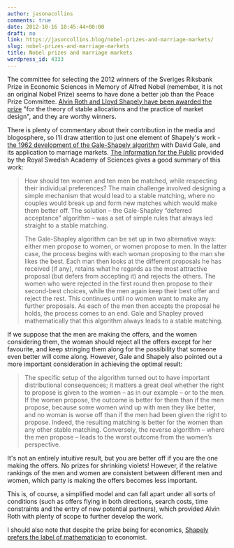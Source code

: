 ```yaml
---
author: jasonacollins
comments: true
date: 2012-10-16 10:45:44+00:00
draft: no
link: https://jasoncollins.blog/nobel-prizes-and-marriage-markets/
slug: nobel-prizes-and-marriage-markets
title: Nobel prizes and marriage markets
wordpress_id: 4333
---
```


The committee for selecting the 2012 winners of the Sveriges Riksbank Prize in Economic Sciences in Memory of Alfred Nobel (remember, it is not an original Nobel Prize) seems to have done a better job than the Peace Prize Committee. [Alvin Roth and Lloyd Shapely have been awarded the prize](http://www.nobelprize.org/nobel_prizes/economics/laureates/2012/announcement.html) "for the theory of stable allocations and the practice of market design", and they are worthy winners.

There is plenty of commentary about their contribution in the media and blogosphere, so I'll draw attention to just one element of Shapely's work - [the 1962 development of the Gale-Shapely algorithm](http://www.econ.ucsb.edu/~tedb/Courses/Ec100C/galeshapley.pdf) with David Gale, and its application to marriage markets. [The Information for the Public](http://www.nobelprize.org/nobel_prizes/economics/laureates/2012/popular-economicsciences2012.pdf) provided by the Royal Swedish Academy of Sciences gives a good summary of this work:


<blockquote>How should ten women and ten men be matched, while respecting their individual preferences? The main challenge involved designing a simple mechanism that would lead to a stable matching, where no couples would break up and form new matches which would make them better off. The solution – the Gale-Shapley “deferred acceptance” algorithm – was a set of simple rules that always led straight to a stable matching.

The Gale-Shapley algorithm can be set up in two alternative ways: either men propose to women, or women propose to men. In the latter case, the process begins with each woman proposing to the man she likes the best. Each man then looks at the different proposals he has received (if any), retains what he regards as the most attractive proposal (but defers from accepting it) and rejects the others. The women who were rejected in the first round then propose to their second-best choices, while the men again keep their best offer and reject the rest. This continues until no women want to make any further proposals. As each of the men then accepts the proposal he holds, the process comes to an end. Gale and Shapley proved mathematically that this algorithm always leads to a stable matching.</blockquote>


If we suppose that the men are making the offers, and the women considering them, the woman should reject all the offers except for her favourite, and keep stringing them along for the possibility that someone even better will come along. However, Gale and Shapely also pointed out a more important consideration in achieving the optimal result:


<blockquote>The specific setup of the algorithm turned out to have important distributional consequences; it matters a great deal whether the right to propose is given to the women – as in our example – or to the men. If the women propose, the outcome is better for them than if the men propose, because some women wind up with men they like better, and no woman is worse off than if the men had been given the right to propose. Indeed, the resulting matching is better for the women than any other stable matching. Conversely, the reverse algorithm – where the men propose – leads to the worst outcome from the women’s perspective.</blockquote>


It's not an entirely intuitive result, but you are better off if you are the one making the offers. No prizes for shrinking violets! However, if the relative rankings of the men and women are consistent between different men and women, which party is making the offers becomes less important.

This is, of course, a simplified model and can fall apart under all sorts of conditions (such as offers flying in both directions, search costs, time constraints and the entry of new potential partners), which provided Alvin Roth with plenty of scope to further develop the work.

I should also note that despite the prize being for economics, [Shapely prefers the label of mathematician](http://www.guardian.co.uk/business/2012/oct/15/nobel-prize-economics-alvin-roth-lloyd-shapley) to economist.

